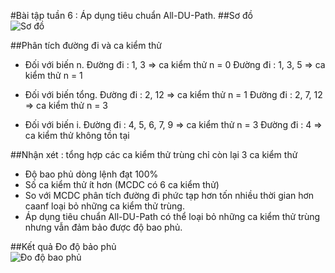 #Bài tập tuần 6 : Áp dụng tiêu chuẩn All-DU-Path. 
##Sơ đồ 	
![Sơ đồ](https://github.com/vutung189/int3117-2016/blob/master/VuThanhTung/BT3/image/SoDo.png)
	
##Phân tích đường đi và ca kiểm thử
- Đối với biến n.
	Đường đi : 1, 3      => ca kiểm thử  n = 0
	Đường đi : 1, 3, 5   => ca kiểm thử  n = 1
	
- Đối với biến tổng.
	Đường đi : 2, 12     => ca kiểm thử  n = 1
	Đường đi : 2, 7, 12  => ca kiểm thử  n = 3
	
- Đối với biến i.
	Đường đi : 4, 5, 6, 7, 9 => ca kiểm thử n = 3
	Đường đi : 4             => ca kiểm thử không tồn tại
	
##Nhận xét : tổng hợp các ca kiểm thử trùng chỉ còn lại 3 ca kiểm thử
- Độ bao phủ dòng lệnh đạt 100%
- Số ca kiểm thử ít hơn (MCDC có 6 ca kiểm thử)
- So với MCDC phân tích đường đi phức tạp hơn tốn nhiều thời gian hơn caanf loại bỏ những ca kiểm thử trùng.
- Áp dụng tiêu chuẩn All-DU-Path có thể loại bỏ những ca kiểm thử trùng nhưng vẫn đảm bảo được độ bao phủ.
	
##Kết quả 
Đo độ bảo phủ	
![Đo độ bao phủ](https://github.com/vutung189/int3117-2016/blob/master/VuThanhTung/BT3/image/DoBaoPhu.png)

